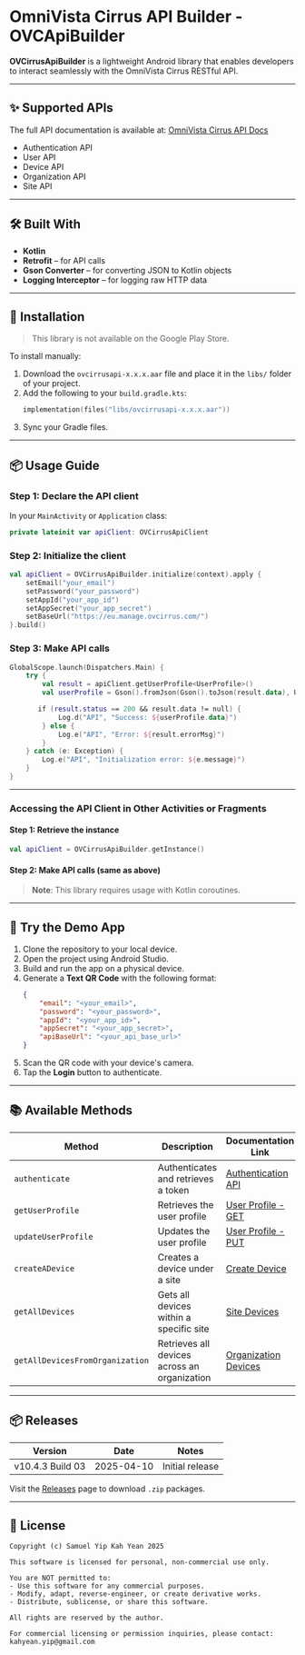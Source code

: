 
# OmniVista Cirrus API Builder - **OVCApiBuilder**

**OVCirrusApiBuilder** is a lightweight Android library that enables developers to interact seamlessly with the OmniVista Cirrus RESTful API.

---

## ✨ Supported APIs

The full API documentation is available at: [OmniVista Cirrus API Docs](https://eu.manage.ovcirrus.com/apidoc/apidoc.html)

- Authentication API
- User API
- Device API
- Organization API
- Site API

---

## 🛠️ Built With

- **Kotlin**
- **Retrofit** – for API calls
- **Gson Converter** – for converting JSON to Kotlin objects
- **Logging Interceptor** – for logging raw HTTP data

---

## 🚀 Installation

> This library is not available on the Google Play Store.

To install manually:

1. Download the `ovcirrusapi-x.x.x.aar` file and place it in the `libs/` folder of your project.
2. Add the following to your `build.gradle.kts`:
   ```kotlin
   implementation(files("libs/ovcirrusapi-x.x.x.aar"))
   ```
3. Sync your Gradle files.

---

## 📦 Usage Guide

### Step 1: Declare the API client

In your `MainActivity` or `Application` class:

```kotlin
private lateinit var apiClient: OVCirrusApiClient
```

### Step 2: Initialize the client

```kotlin
val apiClient = OVCirrusApiBuilder.initialize(context).apply {
    setEmail("your_email")
    setPassword("your_password")
    setAppId("your_app_id")
    setAppSecret("your_app_secret")
    setBaseUrl("https://eu.manage.ovcirrus.com/")
}.build()
```

### Step 3: Make API calls

```kotlin
GlobalScope.launch(Dispatchers.Main) {
    try {
        val result = apiClient.getUserProfile<UserProfile>()
        val userProfile = Gson().fromJson(Gson().toJson(result.data), UserProfile::class.java)

       if (result.status == 200 && result.data != null) {
            Log.d("API", "Success: ${userProfile.data}")
        } else {
            Log.e("API", "Error: ${result.errorMsg}")
        }
    } catch (e: Exception) {
        Log.e("API", "Initialization error: ${e.message}")
    }
}
```

---

### Accessing the API Client in Other Activities or Fragments

#### Step 1: Retrieve the instance

```kotlin
val apiClient = OVCirrusApiBuilder.getInstance()
```

#### Step 2: Make API calls (same as above)

> **Note**: This library requires usage with Kotlin coroutines.

---

## 🧪 Try the Demo App

1. Clone the repository to your local device.
2. Open the project using Android Studio.
3. Build and run the app on a physical device.
4. Generate a **Text QR Code** with the following format:
   ```json
   {
       "email": "<your_email>",
       "password": "<your_password>",
       "appId": "<your_app_id>",
       "appSecret": "<your_app_secret>",
       "apiBaseUrl": "<your_api_base_url>"
   }
   ```
5. Scan the QR code with your device's camera.
6. Tap the **Login** button to authenticate.

---

## 📚 Available Methods

| Method                        | Description                                      | Documentation Link                                                                                                                                      |
|------------------------------|--------------------------------------------------|---------------------------------------------------------------------------------------------------------------------------------------------------------|
| `authenticate`               | Authenticates and retrieves a token              | [Authentication API](https://docs.ovcirrus.com/ov/authentication-api)                                                                                   |
| `getUserProfile`             | Retrieves the user profile                       | [User Profile - GET](https://eu.manage.ovcirrus.com/apidoc/apidoc.html#tag/User/paths/~1ov~1v1~1user~1profile/get)                                      |
| `updateUserProfile`          | Updates the user profile                         | [User Profile - PUT](https://eu.manage.ovcirrus.com/apidoc/apidoc.html#tag/User/paths/~1ov~1v1~1user~1profile/put)                                      |
| `createADevice`              | Creates a device under a site                    | [Create Device](https://eu.manage.ovcirrus.com/apidoc/apidoc.html#tag/Device/paths/~1ov~1v1~1organizations~1%7BorgId%7D~1sites~1%7BsiteId%7D~1devices/post) |
| `getAllDevices`              | Gets all devices within a specific site          | [Site Devices](https://eu.manage.ovcirrus.com/apidoc/apidoc.html#tag/Device/paths/~1ov~1v1~1organizations~1%7BorgId%7D~1sites~1%7BsiteId%7D~1devices/get) |
| `getAllDevicesFromOrganization` | Retrieves all devices across an organization   | [Organization Devices](https://eu.manage.ovcirrus.com/apidoc/apidoc.html#tag/Device/paths/~1ov~1v1~1organizations~1%7BorgId%7D~1sites~1devices/get)        |

---

## 📦 Releases

| Version          | Date       | Notes           |
|------------------|------------|-----------------|
| v10.4.3 Build 03 | 2025-04-10 | Initial release |

Visit the [Releases](https://github.com/Samuelyip74/OVCirrusApiBuilder/releases/tag/10.4.3) page to download `.zip` packages.

---

## 📄 License

```
Copyright (c) Samuel Yip Kah Yean 2025

This software is licensed for personal, non-commercial use only.

You are NOT permitted to:
- Use this software for any commercial purposes.
- Modify, adapt, reverse-engineer, or create derivative works.
- Distribute, sublicense, or share this software.

All rights are reserved by the author.

For commercial licensing or permission inquiries, please contact:
kahyean.yip@gmail.com
```
